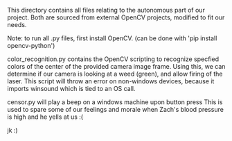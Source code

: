 This directory contains all files relating to the autonomous part of our project.
Both are sourced from external OpenCV projects, modified to fit our needs.

Note: to run all .py files, first install OpenCV. (can be done with 'pip install opencv-python')

color_recognition.py contains the OpenCV scripting to recognize specfied colors of the center of the provided camera image frame.
Using this, we can determine if our camera is looking at a weed (green), and allow firing of the laser.
This script will throw an error on non-windows devices, because it imports winsound which is tied to an OS call.

censor.py will play a beep on a windows machine upon button press
This is used to spare some of our feelings and morale when Zach's blood pressure is high and he yells at us :(

jk :)
